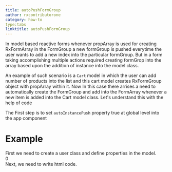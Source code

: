 ```yaml
---
title: autoPushFormGroup
author: rxcontributorone
category: how-to
type:tabs
linktitle: autoPushFormGroup
---
```


In model based reactive forms whenever propArray is used for creating RxFormArray in the FormGroup a new formGroup is pushed everytime the user wants to add a new index  into the particular formGroup. But in a form taking accomplishing multiple actions required creating formGrop into the array based upon the addition of instance into the model class.

An example of such scenario is a `Cart` model in which the user can add number of products into the list and this cart model creates RxFormGroup object with propArray within it. Now In this case there arrises a need to automatically create the FormGroup and add into the FormArray whenever a new item is added into the Cart model class. Let's understand this with the help of code

The First step is to set `autoInstancePush` property true at global level into the app component

<div component="app-code" key="autoPushFormGroup-complete-autoInstance"></div> 

# Example 

<data-scope scope="['decorator']">
First we need to create a user class and define properties in the model.
<div component="app-code" key="autoPushFormGroup-complete-model"></div> 
</data-scope>0
<div component="app-code" key="autoPushFormGroup-complete-component"></div> 
Next, we need to write html code.
<div component="app-code" key="autoPushFormGroup-complete-html"></div> 
<div component="app-example-runner" ref-component="app-autoPushFormGroup-complete"></div>